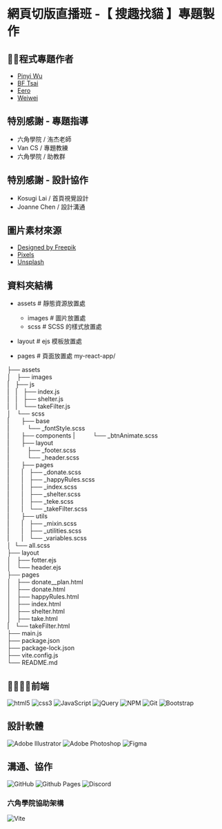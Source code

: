 # 網頁切版直播班 -【 搜趣找貓 】專題製作

## 🕺💃程式專題作者
  - [Pinyi Wu](https://github.com/PinyiW0)
  - [BF Tsai](https://github.com/bftsai)
  - [Eero](https://github.com/sksak75312)
  - [Weiwei](https://github.com/cieliscute)

## 特別感謝 - 專題指導
  - 六角學院 / 洧杰老師
  - Van CS / 專題教練
  - 六角學院 / 助教群
    
## 特別感謝 - 設計協作
  - Kosugi Lai / 首頁視覺設計
  - Joanne Chen / 設計溝通

## 圖片素材來源
- [Designed by Freepik](www.freepik.com)
- [Pixels](https://www.pexels.com/zh-tw/)
- [Unsplash](https://unsplash.com/)


## 資料夾結構
  - assets # 靜態資源放置處
    - images # 圖片放置處
    - scss # SCSS 的樣式放置處

  - layout # ejs 模板放置處
  - pages # 頁面放置處
my-react-app/


├── assets  
│&emsp;├── images  
|&emsp;├── js  
|&emsp;|&emsp;├── index.js   
|&emsp;|&emsp;├── shelter.js   
|&emsp;|&emsp;└── takeFilter.js    
│&emsp;└── scss  
|&emsp;&emsp;├── base  
|&emsp;&emsp;&emsp;└── _fontStyle.scss  
|&emsp;&emsp;├── components 
|&emsp;&emsp;&emsp;└── _btnAnimate.scss  
|&emsp;&emsp;├── layout  
|&emsp;&emsp;&emsp;├── _footer.scss  
|&emsp;&emsp;&emsp;└── _header.scss  
|&emsp;&emsp;├── pages  
|&emsp;&emsp;|&emsp;├── _donate.scss  
|&emsp;&emsp;|&emsp;├── _happyRules.scss  
|&emsp;&emsp;|&emsp;├── _index.scss  
|&emsp;&emsp;|&emsp;├── _shelter.scss  
|&emsp;&emsp;|&emsp;├── _teke.scss  
|&emsp;&emsp;|&emsp;└── _takeFilter.scss  
|&emsp;&emsp;├── utils  
|&emsp;&emsp;|&emsp;├── _mixin.scss  
|&emsp;&emsp;|&emsp;├── _utilities.scss  
|&emsp;&emsp;|&emsp;└── _variables.scss  
│&nbsp;&nbsp;└── all.scss  
├── layout  
│&emsp;├── fotter.ejs  
│&emsp;└── header.ejs  
├── pages  
│&emsp;├── donate__plan.html  
│&emsp;├── donate.html  
│&emsp;├── happyRules.html  
│&emsp;├── index.html  
│&emsp;├── shelter.html  
│&emsp;├── take.html  
|&emsp;└──  takeFilter.html  
├── main.js  
├── package.json  
├── package-lock.json  
├── vite.config.js  
└── README.md  
  


## 🧑‍💻👩‍💻前端
![html5](https://camo.githubusercontent.com/49fbb99f92674cc6825349b154b65aaf4064aec465d61e8e1f9fb99da3d922a1/68747470733a2f2f696d672e736869656c64732e696f2f62616467652f68746d6c352d2532334533344632362e7376673f7374796c653d666f722d7468652d6261646765266c6f676f3d68746d6c35266c6f676f436f6c6f723d7768697465)
![css3](https://camo.githubusercontent.com/e6b67b27998fca3bccf4c0ee479fc8f9de09d91f389cccfbe6cb1e29c10cfbd7/68747470733a2f2f696d672e736869656c64732e696f2f62616467652f637373332d2532333135373242362e7376673f7374796c653d666f722d7468652d6261646765266c6f676f3d63737333266c6f676f436f6c6f723d7768697465)
![JavaScript](https://img.shields.io/badge/javascript-%23323330.svg?style=for-the-badge&logo=javascript&logoColor=%23F7DF1E)
![jQuery](https://img.shields.io/badge/jquery-%230769AD.svg?style=for-the-badge&logo=jquery&logoColor=white)
![NPM](https://img.shields.io/badge/NPM-%23CB3837.svg?style=for-the-badge&logo=npm&logoColor=white)
![Git](https://img.shields.io/badge/git-%23F05033.svg?style=for-the-badge&logo=git&logoColor=white)
![Bootstrap](https://img.shields.io/badge/bootstrap-%238511FA.svg?style=for-the-badge&logo=bootstrap&logoColor=white)



## 設計軟體
![Adobe Illustrator](https://img.shields.io/badge/adobe%20illustrator-%23310000?style=for-the-badge&logo=adobeillustrator)
![Adobe Photoshop](https://img.shields.io/badge/adobe%20photoshop-%23001D34?style=for-the-badge&logo=adobephotoshop)
![Figma](https://img.shields.io/badge/figma-%23F24E1E?style=for-the-badge&logo=figma&logoColor=white)

## 溝通、協作
![GitHub](https://img.shields.io/badge/github-%23121011.svg?style=for-the-badge&logo=github&logoColor=white)
![Github Pages](https://img.shields.io/badge/github%20pages-121013?style=for-the-badge&logo=github&logoColor=white)
![Discord](https://img.shields.io/badge/Discord-%235865F2.svg?style=for-the-badge&logo=discord&logoColor=white)

### 六角學院協助架構
![Vite](https://img.shields.io/badge/vite-%23646CFF.svg?style=for-the-badge&logo=vite&logoColor=white)




